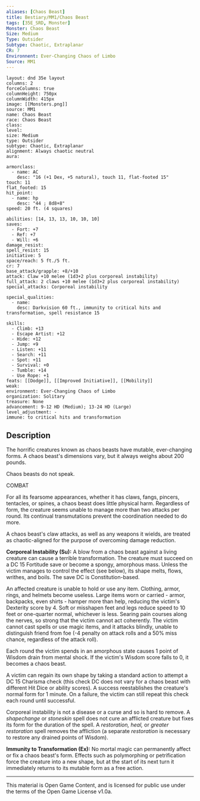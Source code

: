 ```yaml
---
aliases: [Chaos Beast]
title: Bestiary/MM1/Chaos Beast
tags: [35E_SRD, Monster]
Monster: Chaos Beast
Size: Medium
Type: Outsider
Subtype: Chaotic, Extraplanar
CR: 7
Environnent: Ever-Changing Chaos of Limbo
Source: MM1
---
```


```statblock
layout: dnd 35e layout
columns: 2
forceColumns: true
columnHeight: 750px
columnWidth: 415px
image: [[Monsters.png]]
source: MM1
name: Chaos Beast
race: Chaos Beast
class: 
level: 
size: Medium
type: Outsider
subtype: Chaotic, Extraplanar
alignment: Always chaotic neutral
aura: 

armorclass:
  - name: AC
    desc: "16 (+1 Dex, +5 natural), touch 11, flat-footed 15"
touch: 11
flat_footed: 15
hit_point:
  - name: hp
    desc: "44 ; 8d8+8"
speed: 20 ft. (4 squares)

abilities: [14, 13, 13, 10, 10, 10]
saves:
  - Fort: +7
  - Ref: +7
  - Will: +6
damage_resist: 
spell_resist: 15
initiative: 5
space/reach: 5 ft./5 ft.
cr: 7
base_attack/grapple: +8/+10
attack: Claw +10 melee (1d3+2 plus corporeal instability)
full_attack: 2 claws +10 melee (1d3+2 plus corporeal instability)
special_attacks: Corporeal instability

special_qualities:
  - name: 
    desc: Darkvision 60 ft., immunity to critical hits and transformation, spell resistance 15

skills:
  - Climb: +13
  - Escape Artist: +12
  - Hide: +12
  - Jump: +9
  - Listen: +11
  - Search: +11
  - Spot: +11
  - Survival: +0
  - Tumble: +14
  - Use Rope: +1
feats: [[Dodge]], [[Improved Initiative]], [[Mobility]]
weak: 
environment: Ever-Changing Chaos of Limbo
organization: Solitary
treasure: None
advancement: 9-12 HD (Medium); 13-24 HD (Large)
level_adjustment: -
immune: to critical hits and transformation
```

## Description

<p>The horrific creatures known as chaos beasts have mutable, ever-changing forms. A chaos beast's dimensions vary, but it always weighs about 200 pounds.</p>
<p>Chaos beasts do not speak.</p>
<p>COMBAT</p>
<p>For all its fearsome appearances, whether it has claws, fangs, pincers, tentacles, or spines, a chaos beast does little physical harm. Regardless of form, the creature seems unable to manage more than two attacks per round. Its continual transmutations prevent the coordination needed to do more.</p>
<p>A chaos beast's claw attacks, as well as any weapons it wields, are treated as chaotic-aligned for the purpose of overcoming damage reduction.</p>
<p>
            <b>Corporeal Instability (Su):</b> A blow from a chaos beast against a living creature can cause a terrible transformation. The creature must succeed on a DC 15 Fortitude save or become a spongy, amorphous mass. Unless the victim manages to control the effect (see below), its shape melts, flows, writhes, and boils. The save DC is Constitution-based.</p>
<p>An affected creature is unable to hold or use any item. Clothing, armor, rings, and helmets become useless. Large items worn or carried - armor, backpacks, even shirts - hamper more than help, reducing the victim's Dexterity score by 4. Soft or misshapen feet and legs reduce speed to 10 feet or one-quarter normal, whichever is less. Searing pain courses along the nerves, so strong that the victim cannot act coherently. The victim cannot cast spells or use magic items, and it attacks blindly, unable to distinguish friend from foe (-4 penalty on attack rolls and a 50% miss chance, regardless of the attack roll).</p>
<p>Each round the victim spends in an amorphous state causes 1 point of Wisdom drain from mental shock. If the victim's Wisdom score falls to 0, it becomes a chaos beast.</p>
<p>A victim can regain its own shape by taking a standard action to attempt a DC 15 Charisma check (this check DC does not vary for a chaos beast with different Hit Dice or ability scores). A success reestablishes the creature's normal form for 1 minute. On a failure, the victim can still repeat this check each round until successful.</p>
<p>Corporeal instability is not a disease or a curse and so is hard to remove. A <i>shapechange</i> or <i>stoneskin</i> spell does not cure an afflicted creature but fixes its form for the duration of the spell. A <i>restoration, heal,</i> or <i>greater restoration</i> spell removes the affliction (a separate <i>restoration</i> is necessary to restore any drained points of Wisdom).</p>
<p>
            <b>Immunity to Transformation (Ex):</b> No mortal magic can permanently affect or fix a chaos beast's form. Effects such as polymorphing or petrification force the creature into a new shape, but at the start of its next turn it immediately returns to its mutable form as a free action.</p>

---

This material is Open Game Content, and is licensed for public use under
the terms of the Open Game License v1.0a.
